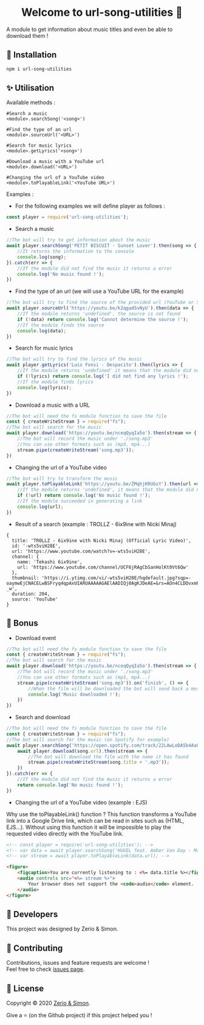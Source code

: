 <h1 align="center">Welcome to url-song-utilities 👋</h1>

A module to get information about music titles and even be able to download them !

## 🏓 Installation

```sh
npm i url-song-utilities
```

## ✨ Utilisation

Available methods :

```
#Search a music
<module>.searchSong('<song>')

#Find the type of an url
<module>.sourceUrl('<URL>')

#Search for music lyrics
<module>.getLyrics('<song>')

#Download a music with a YouTube url
<module>.download('<URL>')

#Changing the url of a YouTube video
<module>.toPlayableLink('<YouTube URL>')
```

Examples :

- For the following examples we will define player as follows :

```js
const player = require('url-song-utilities');
```

- Search a music

```js
//The bot will try to get information about the music
await player.searchSong('PETIT BISCUIT - Sunset Lover').then(song => {
    //It returns the information to the console
    console.log(song);
}).catch(err => {
    //If the module did not find the music it returns a error
    console.log('No music found !');
})
```

- Find the type of an url (we will use a YouTube URL for the example)

```js
//The bot will try to find the source of the provided url (YouTube or Spotify)
await player.sourceUrl('https://youtu.be/k2qgadSvNyU').then(data => {
    //If the module returns 'undefined', the source is not found
    if (!data) return console.log('Cannot determine the source !');
    //If the module finds the source
    console.log(data);
})
```

- Search for music lyrics

```js
//The bot will try to find the lyrics of the music
await player.getLyrics('Luis Fonsi - Despacito').then(lyrics => {
    //If the module returns 'undefined' it means that the module did not find any lyrics
    if (!lyrics) return console.log('I did not find any lyrics !');
    //If the module finds lyrics
    console.log(lyrics);
})
```

- Download a music with a URL

```js
//The bot will need the fs module function to save the file
const { createWriteStream } = require("fs");
//The bot will search for the music
await player.download('https://youtu.be/nceqQyqIa5o').then(stream => {
    //The bot will record the music under './song.mp3'
    //You can use other formats such as (mp3, mp4...)
    stream.pipe(createWriteStream('song.mp3'));
})
```

- Changing the url of a YouTube video

```js
//The bot will try to transform the music
await player.toPlayableLink('https://youtu.be/ZMqhjKRUGsY').then(url => {
    //If the module returns 'undefined', it means that the module did not find the music
    if (!url) return console.log('No music found !');
    //If the module succeeded in generating a link
    console.log(url);
})
```

- Result of a search (example : TROLLZ - 6ix9ine with Nicki Minaj)

```
{
  title: 'TROLLZ - 6ix9ine with Nicki Minaj (Official Lyric Video)',
  id: '-wts5viH28E',
  url: 'https://www.youtube.com/watch?v=-wts5viH28E',
  channel: {
    name: 'Tekashi 6ix9ine',
    url: 'https://www.youtube.com/channel/UCF6jRAgCbSanHolKt0Vt6Qw'
  },
  thumbnail: 'https://i.ytimg.com/vi/-wts5viH28E/hqdefault.jpg?sqp=-oaymwEjCNACELwBSFryq4qpAxUIARUAAAAAGAElAADIQj0AgKJDeAE=&rs=AOn4CLDDvxmF9oWa7wca5PXqcYcDvJi-_w',
  duration: 204,
  source: 'YouTube'
}
```

## 🎉 Bonus

- Download event

```js
//The bot will need the fs module function to save the file
const { createWriteStream } = require("fs");
//The bot will search for the music
await player.download('https://youtu.be/nceqQyqIa5o').then(stream => {
    //The bot will record the music under './song.mp3'
    //You can use other formats such as (mp3, mp4...)
    stream.pipe(createWriteStream('song.mp3')).on('finish', () => {
        //When the file will be downloaded the bot will send back a message
        console.log('Music downloaded !');
    })
})
```

- Search and download

```js
//The bot will need the fs module function to save the file
const { createWriteStream } = require("fs");
//The bot will search for the music (on Spotify for example)
await player.searchSong('https://open.spotify.com/track/22LAwLoDA5b4AaGSkg6bKW').then(async song => {
    await player.download(song.url).then(stream => {
        //The bot will download the file with the name it has found
        stream.pipe(createWriteStream(song.title + '.mp3'));
    })
}).catch(err => {
    //If the module did not find the music it returns a error
    return console.log('No music found !');
})
```

- Changing the url of a YouTube video (example : EJS)

Why use the toPlayableLink() function ?
This function transforms a YouTube link into a Google Drive link, which can be read in sites such as (HTML, EJS...).
Without using this function it will be impossible to play the requested video directly with the YouTube link.

```html
<!-- const player = require('url-song-utilities'); -->
<!-- var data = await player.searchSong('HUGEL feat. Amber Van Day - Mamma Mia (Official Video)'); -->
<!-- var stream = await player.toPlayableLink(data.url); -->

<figure>
    <figcaption>You are currently listening to : <%= data.title %></figcaption>
    <audio controls src="<%= stream %>">
        Your browser does not support the <code>audio</code> element.
    </audio>
</figure>
```

## 👤 Developers

This project was designed by Zerio & Simon.

## 🤝 Contributing

Contributions, issues and feature requests are welcome !<br />Feel free to check [issues page](https://github.com/URL-song-utilities/url-song-utilities-module/issues).

## 📝 License

Copyright © 2020 [Zerio & Simon](https://github.com/URL-song-utilities).<br />

Give a ⭐️ (on the Github project) if this project helped you !
